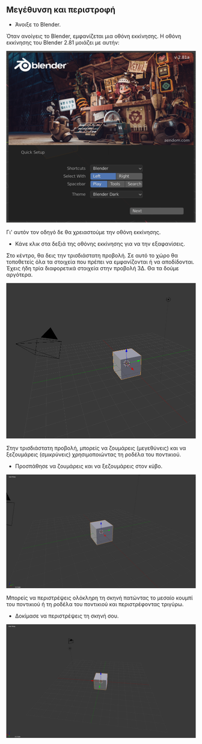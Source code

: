 ## Μεγέθυνση και περιστροφή

+ Άνοιξε το Blender.

Όταν ανοίγεις το Blender, εμφανίζεται μια οθόνη εκκίνησης. Η οθόνη εκκίνησης του Blender 2.81 μοιάζει με αυτήν:

![Εμφανιζόμενη Οθόνη εκκίνησης](images/splash-screen.png)

Γι' αυτόν τον οδηγό δε θα χρειαστούμε την οθόνη εκκίνησης.

+ Κάνε κλικ στα δεξιά της οθόνης εκκίνησης για να την εξαφανίσεις.

Στο κέντρο, θα δεις την τρισδιάστατη προβολή. Σε αυτό το χώρο θα τοποθετείς όλα τα στοιχεία που πρέπει να εμφανίζονται ή να αποδίδονται. Έχεις ήδη τρία διαφορετικά στοιχεία στην προβολή 3Δ. Θα τα δούμε αργότερα.

![Τρισδιάστατη Προβολή](images/3d-view.png)

Στην τρισδιάστατη προβολή, μπορείς να ζουμάρεις (μεγεθύνεις) και να ξεζουμάρεις (σμικρύνεις) χρησιμοποιώντας τη ροδέλα του ποντικιού.

+ Προσπάθησε να ζουμάρεις και να ξεζουμάρεις στον κύβο.

![Μεγέθυνση και σμίκρυνση](images/zoom-in-out.png)

Μπορείς να περιστρέψεις ολόκληρη τη σκηνή πατώντας το μεσαίο κουμπί του ποντικιού ή τη ροδέλα του ποντικιού και περιστρέφοντας τριγύρω.

+ Δοκίμασε να περιστρέψεις τη σκηνή σου.

![Περιστροφή σκηνής](images/rotate-scene.png)